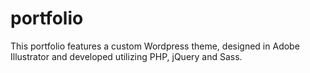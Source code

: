 ﻿# portfolio

This portfolio features a custom Wordpress theme, designed in Adobe Illustrator and developed utilizing PHP, jQuery and Sass.
